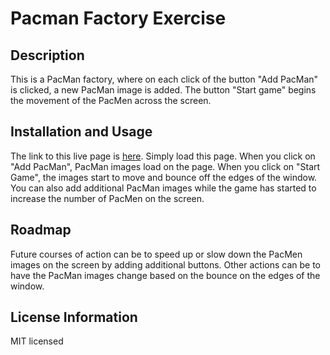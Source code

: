 # Pacman Factory Exercise

## Description
This is a PacMan factory, where on each click of the button "Add PacMan" is clicked, a new PacMan image is added. 
The button "Start game" begins the movement of the PacMen across the screen. 

## Installation and Usage
The link to this live page is [here](https://vghsieh.github.io/PacMen-Exercise/). Simply load this page. When you click on "Add PacMan", PacMan images load on the page. When you click on "Start Game", the images start to move and bounce off the edges of the window. You can also add additional PacMan images while the game has started to increase the number of PacMen on the screen.

## Roadmap
Future courses of action can be to speed up or slow down the PacMen images on the screen by adding additional buttons. 
Other actions can be to have the PacMan images change based on the bounce on the edges of the window.

## License Information

MIT licensed
